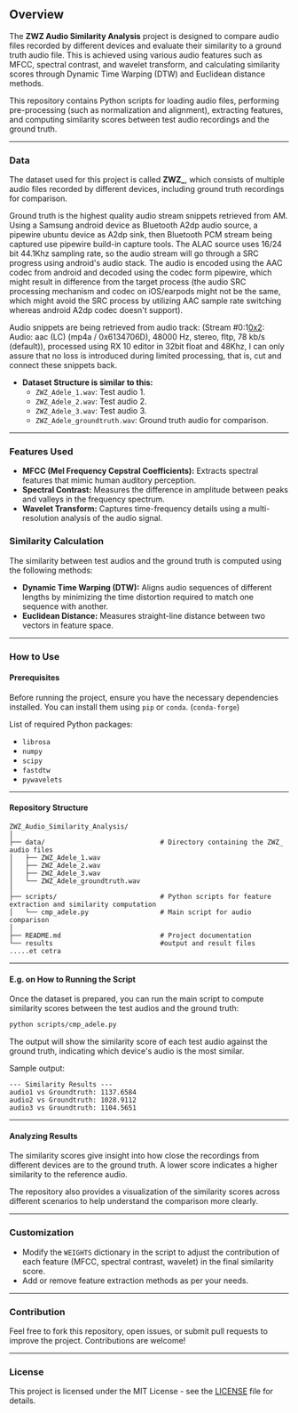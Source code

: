 ## Overview

The **ZWZ Audio Similarity Analysis** project is designed to compare audio files recorded by different devices and evaluate their similarity to a ground truth audio file. This is achieved using various audio features such as MFCC, spectral contrast, and wavelet transform, and calculating similarity scores through Dynamic Time Warping (DTW) and Euclidean distance methods.

This repository contains Python scripts for loading audio files, performing pre-processing (such as normalization and alignment), extracting features, and computing similarity scores between test audio recordings and the ground truth.

------

### Data

The dataset used for this project is called **ZWZ_**, which consists of multiple audio files recorded by different devices, including ground truth recordings for comparison.

Ground truth is the highest quality audio stream snippets retrieved from AM. Using a Samsung android device as Bluetooth A2dp audio source, a pipewire ubuntu device as A2dp sink, then Bluetooth PCM stream being captured use pipewire build-in capture tools. The ALAC source uses 16/24 bit 44.1Khz sampling rate, so the audio stream will go through a SRC progress using android's audio stack. The audio is encoded using the AAC codec from android and decoded using the codec form pipewire, which might result in difference from the target process (the audio SRC processing mechanism and codec on iOS/earpods might not be the same, which might avoid the SRC process by utilizing AAC sample rate switching whereas android A2dp codec doesn't support).

Audio snippets are being retrieved from audio track: (Stream #0:1[0x2](und): Audio: aac (LC) (mp4a / 0x6134706D), 48000 Hz, stereo, fltp, 78 kb/s (default)), processed using RX 10 editor in 32bit float and 48Khz, I can only assure that no loss is introduced during limited processing, that is, cut and connect these snippets back.

- **Dataset Structure is similar to this:**
  - `ZWZ_Adele_1.wav`: Test audio 1.
  - `ZWZ_Adele_2.wav`: Test audio 2.
  - `ZWZ_Adele_3.wav`: Test audio 3.
  - `ZWZ_Adele_groundtruth.wav`: Ground truth audio for comparison.

------

### Features Used

- **MFCC (Mel Frequency Cepstral Coefficients):** Extracts spectral features that mimic human auditory perception.
- **Spectral Contrast:** Measures the difference in amplitude between peaks and valleys in the frequency spectrum.
- **Wavelet Transform:** Captures time-frequency details using a multi-resolution analysis of the audio signal.

### Similarity Calculation

The similarity between test audios and the ground truth is computed using the following methods:

- **Dynamic Time Warping (DTW):** Aligns audio sequences of different lengths by minimizing the time distortion required to match one sequence with another.
- **Euclidean Distance:** Measures straight-line distance between two vectors in feature space.

------

### How to Use

#### Prerequisites

Before running the project, ensure you have the necessary dependencies installed. You can install them using `pip` or `conda`. (`conda-forge`)

List of required Python packages:
- `librosa`
- `numpy`
- `scipy`
- `fastdtw`
- `pywavelets`

------

#### Repository Structure

```
ZWZ_Audio_Similarity_Analysis/
│
├── data/                             # Directory containing the ZWZ_ audio files
│   ├── ZWZ_Adele_1.wav
│   ├── ZWZ_Adele_2.wav
│   ├── ZWZ_Adele_3.wav
│   └── ZWZ_Adele_groundtruth.wav
│
├── scripts/                          # Python scripts for feature extraction and similarity computation
│   └── cmp_adele.py                  # Main script for audio comparison
│
├── README.md                         # Project documentation
└── results                           #output and result files
.....et cetra
```

------

#### E.g. on How to Running the Script

Once the dataset is prepared, you can run the main script to compute similarity scores between the test audios and the ground truth:

```bash
python scripts/cmp_adele.py
```

The output will show the similarity score of each test audio against the ground truth, indicating which device's audio is the most similar.

Sample output:

```
--- Similarity Results ---
audio1 vs Groundtruth: 1137.6584
audio2 vs Groundtruth: 1028.9112
audio3 vs Groundtruth: 1104.5651
```

------

#### Analyzing Results

The similarity scores give insight into how close the recordings from different devices are to the ground truth. A lower score indicates a higher similarity to the reference audio.

The repository also provides a visualization of the similarity scores across different scenarios to help understand the comparison more clearly.

------

### Customization

- Modify the `WEIGHTS` dictionary in the script to adjust the contribution of each feature (MFCC, spectral contrast, wavelet) in the final similarity score.
- Add or remove feature extraction methods as per your needs.

------

### Contribution

Feel free to fork this repository, open issues, or submit pull requests to improve the project. Contributions are welcome!

------

### License

This project is licensed under the MIT License - see the [LICENSE](LICENSE) file for details.

